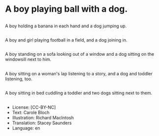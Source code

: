 # A boy playing ball with a dog.

##
A boy holding a banana in each hand and a dog jumping up.

##
A boy and girl playing football in a field, and a dog joining in.

##
A boy standing on a sofa looking out of a window and a dog sitting on the windowsill next to him.

##
A boy sitting on a woman's lap listening to a story, and a dog and toddler listening, too.

##
A boy sitting in bed cuddling a toddler and two dogs sitting next to them.

##
* License: [CC-BY-NC]
* Text: Carole Bloch
* Illustration: Richard MacIntosh
* Translation: Stacey Saunders
* Language: en
